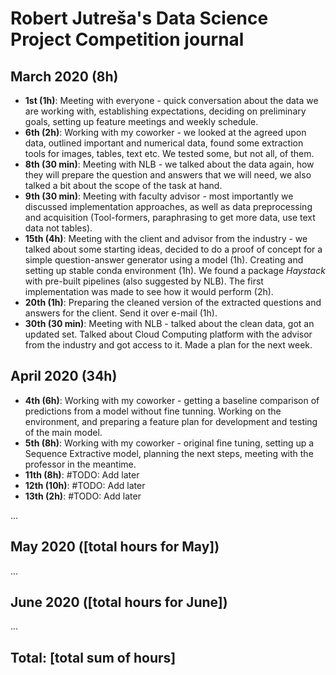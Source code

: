 # Robert Jutreša's Data Science Project Competition journal

## March 2020 (8h)

* **1st (1h)**: Meeting with everyone - quick conversation about the data we are working with, establishing expectations, deciding on preliminary goals, setting up feature meetings and weekly schedule.
* **6th (2h)**: Working with my coworker - we looked at the agreed upon data, outlined important and numerical data, found some extraction tools for images, tables, text etc. We tested some, but not all, of them.
* **8th (30 min)**: Meeting with NLB - we talked about the data again, how they will prepare the question and answers that we will need, we also talked a bit about the scope of the task at hand.
* **9th (30 min)**: Meeting with faculty advisor - most importantly we discussed implementation approaches, as well as data preprocessing and acquisition (Tool-formers, paraphrasing to get more data, use text data not tables).
* **15th (4h)**: Meeting with the client and advisor from the industry - we talked about some starting ideas, decided to do a proof of concept for a simple question-answer generator using a model (1h). Creating and setting up stable conda environment (1h). We found a package *Haystack* with pre-built pipelines (also suggested by NLB). The first implementation was made to see how it would perform (2h).
* **20th (1h)**: Preparing the cleaned version of the extracted questions and answers for the client. Send it over e-mail (1h).
* **30th (30 min)**: Meeting with NLB - talked about the clean data, got an updated set. Talked about Cloud Computing platform with the advisor from the industry and got access to it. Made a plan for the next week.

## April 2020 (34h)
* **4th (6h)**: Working with my coworker - getting a baseline comparison of predictions from a model without fine tunning. Working on the environment, and preparing a feature plan for development and testing of the main model.
* **5th (8h)**: Working with my coworker - original fine tuning, setting up a Sequence Extractive model, planning the next steps, meeting with the professor in the meantime.
* **11th (8h)**: #TODO: Add later
* **12th (10h)**: #TODO: Add later
* **13th (2h)**: #TODO: Add later

...

## May 2020 ([total hours for May])

...

## June 2020 ([total hours for June])

...

## Total: [total sum of hours]
